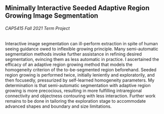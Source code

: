 ## Minimally Interactive Seeded Adaptive Region Growing Image Segmentation
###### CAP5415 Fall 2021 Term Project

Interactive image segmentation can ill-perform extraction in spite of human seeing guidance owed to inflexible growing principle. Many semi-automatic segmentation methods invoke further assistance in refining desired segmentation, evincing them as less automatic in practice. I ascertained the efficacy of an adaptive region growing method that models the homogeneity criterion of the to-be-segmented region beforehand. Seeded region growing is performed twice, initially leniently and exploratorily, and then focusedly, pressurized by self-learned homogeneity parameters. My determination is that semi-automatic segmentation with adaptive region growing is more precocious, resulting in more fulfilling intraregional connectivity and objectness contouring with less interaction. Further work remains to be done in tailoring the exploration stage to accommodate advanced shapes and boundary and size limitations.

